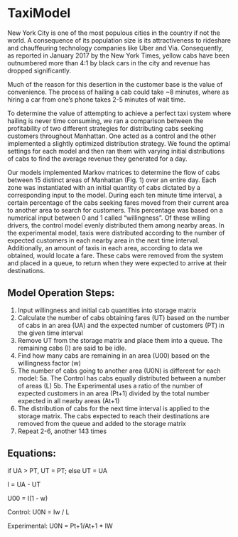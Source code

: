 # TaxiModel
New York City is one of the most populous cities in the country if not the world. A consequence of its population size is its attractiveness to rideshare and chauffeuring technology companies like Uber and Via. Consequently, as reported in January 2017 by the New York Times, yellow cabs have been outnumbered more than 4:1 by black cars in the city and revenue has dropped significantly.

Much of the reason for this desertion in the customer base is the value of convenience.  The process of hailing a cab could take ~8 minutes, where as hiring a car from one’s phone takes 2-5 minutes of wait time.

To determine the value of attempting to achieve a perfect taxi system where hailing is never time consuming, we ran a comparison between the profitability of two different strategies for distributing cabs seeking customers throughout Manhattan. One acted as a control and the other implemented a slightly optimized distribution strategy. We found the optimal settings for each model and then ran them with varying initial distributions of cabs to find the average revenue they generated for a day.

Our models implemented Markov matrices to determine the flow of cabs between 15 distinct areas of Manhattan (Fig. 1) over an entire day. Each zone was instantiated with an initial quantity of cabs dictated by a corresponding input to the model. During each ten minute time interval, a certain percentage of the cabs seeking fares moved from their current area to another area to search for customers. This percentage was based on a numerical input between 0 and 1 called “willingness”. Of these willing drivers, the control model evenly distributed them among nearby areas. In the experimental model, taxis were distributed according to the number of expected customers in each nearby area in the next time interval. Additionally, an amount of taxis in each area, according to data we obtained, would locate a fare. These cabs were removed from the system and placed in a queue, to return when they were expected to arrive at their destinations.

## Model Operation Steps:
1. Input willingness and initial cab quantities into storage matrix
2. Calculate the number of cabs obtaining fares (UT) based on the number of cabs in an area (UA) and the expected number of customers (PT) in the given time interval
3. Remove UT from the storage matrix and place them into a queue. The remaining cabs (I) are said to be idle.
4. Find how many cabs are remaining in an area (U00) based on the willingness factor (w)
5. The number of cabs going to another area (U0N) is different for each model:
    5a. The Control has cabs equally distributed between a number of areas (L)
    5b. The Experimental uses a ratio of the number of expected customers in an area (Pt+1) divided by the total number expected in all nearby areas (At+1)
6. The distribution of cabs for the next time interval is applied to the storage matrix. The cabs expected to reach their destinations are removed from the queue and added to the storage matrix
7. Repeat 2-6, another 143 times

## Equations:
if UA > PT, UT = PT; else UT = UA

I = UA - UT

U00 = I(1 - w)

Control: U0N = Iw / L

Experimental: U0N = Pt+1/At+1 * IW
